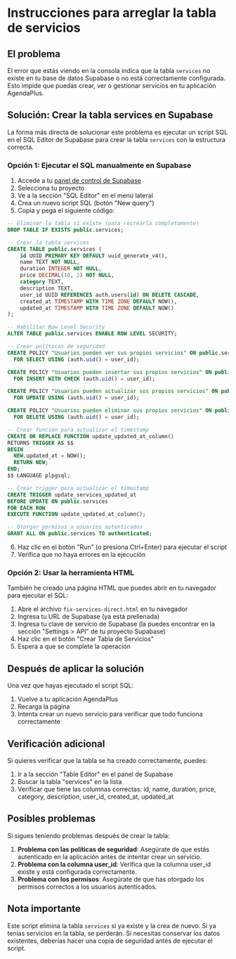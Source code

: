 # Instrucciones para arreglar la tabla de servicios

## El problema

El error que estás viendo en la consola indica que la tabla `services` no existe en tu base de datos Supabase o no está correctamente configurada. Esto impide que puedas crear, ver o gestionar servicios en tu aplicación AgendaPlus.

## Solución: Crear la tabla services en Supabase

La forma más directa de solucionar este problema es ejecutar un script SQL en el SQL Editor de Supabase para crear la tabla `services` con la estructura correcta.

### Opción 1: Ejecutar el SQL manualmente en Supabase

1. Accede a tu [panel de control de Supabase](https://app.supabase.com)
2. Selecciona tu proyecto
3. Ve a la sección "SQL Editor" en el menú lateral
4. Crea un nuevo script SQL (botón "New query")
5. Copia y pega el siguiente código:

```sql
-- Eliminar la tabla si existe (para recrearla completamente)
DROP TABLE IF EXISTS public.services;

-- Crear la tabla services
CREATE TABLE public.services (
    id UUID PRIMARY KEY DEFAULT uuid_generate_v4(),
    name TEXT NOT NULL,
    duration INTEGER NOT NULL,
    price DECIMAL(10, 2) NOT NULL,
    category TEXT,
    description TEXT,
    user_id UUID REFERENCES auth.users(id) ON DELETE CASCADE,
    created_at TIMESTAMP WITH TIME ZONE DEFAULT NOW(),
    updated_at TIMESTAMP WITH TIME ZONE DEFAULT NOW()
);

-- Habilitar Row Level Security
ALTER TABLE public.services ENABLE ROW LEVEL SECURITY;

-- Crear políticas de seguridad
CREATE POLICY "Usuarios pueden ver sus propios servicios" ON public.services
  FOR SELECT USING (auth.uid() = user_id);

CREATE POLICY "Usuarios pueden insertar sus propios servicios" ON public.services
  FOR INSERT WITH CHECK (auth.uid() = user_id);

CREATE POLICY "Usuarios pueden actualizar sus propios servicios" ON public.services
  FOR UPDATE USING (auth.uid() = user_id);

CREATE POLICY "Usuarios pueden eliminar sus propios servicios" ON public.services
  FOR DELETE USING (auth.uid() = user_id);

-- Crear función para actualizar el timestamp
CREATE OR REPLACE FUNCTION update_updated_at_column()
RETURNS TRIGGER AS $$
BEGIN
  NEW.updated_at = NOW();
  RETURN NEW;
END;
$$ LANGUAGE plpgsql;

-- Crear trigger para actualizar el timestamp
CREATE TRIGGER update_services_updated_at
BEFORE UPDATE ON public.services
FOR EACH ROW
EXECUTE FUNCTION update_updated_at_column();

-- Otorgar permisos a usuarios autenticados
GRANT ALL ON public.services TO authenticated;
```

6. Haz clic en el botón "Run" (o presiona Ctrl+Enter) para ejecutar el script
7. Verifica que no haya errores en la ejecución

### Opción 2: Usar la herramienta HTML

También he creado una página HTML que puedes abrir en tu navegador para ejecutar el SQL:

1. Abre el archivo `fix-services-direct.html` en tu navegador
2. Ingresa tu URL de Supabase (ya está prellenada)
3. Ingresa tu clave de servicio de Supabase (la puedes encontrar en la sección "Settings > API" de tu proyecto Supabase)
4. Haz clic en el botón "Crear Tabla de Servicios"
5. Espera a que se complete la operación

## Después de aplicar la solución

Una vez que hayas ejecutado el script SQL:

1. Vuelve a tu aplicación AgendaPlus
2. Recarga la página
3. Intenta crear un nuevo servicio para verificar que todo funciona correctamente

## Verificación adicional

Si quieres verificar que la tabla se ha creado correctamente, puedes:

1. Ir a la sección "Table Editor" en el panel de Supabase
2. Buscar la tabla "services" en la lista
3. Verificar que tiene las columnas correctas: id, name, duration, price, category, description, user_id, created_at, updated_at

## Posibles problemas

Si sigues teniendo problemas después de crear la tabla:

1. **Problema con las políticas de seguridad**: Asegúrate de que estás autenticado en la aplicación antes de intentar crear un servicio.
2. **Problema con la columna user_id**: Verifica que la columna user_id existe y está configurada correctamente.
3. **Problema con los permisos**: Asegúrate de que has otorgado los permisos correctos a los usuarios autenticados.

## Nota importante

Este script elimina la tabla `services` si ya existe y la crea de nuevo. Si ya tenías servicios en la tabla, se perderán. Si necesitas conservar los datos existentes, deberías hacer una copia de seguridad antes de ejecutar el script.
